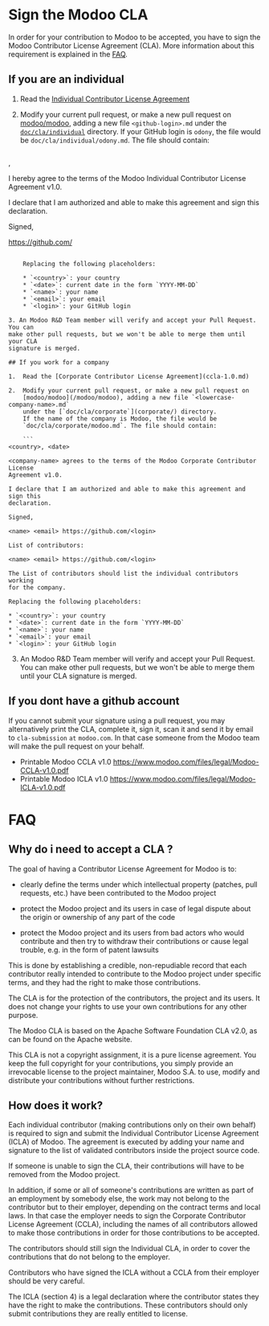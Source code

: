 # Sign the Modoo CLA

In order for your contribution to Modoo to be accepted, you have to sign the
Modoo Contributor License Agreement (CLA). More information about this
requirement is explained in the [FAQ](#faq).

## If you are an individual

1.  Read the [Individual Contributor License Agreement](icla-1.0.md)

2.  Modify your current pull request, or make a new pull request on
    [modoo/modoo](/modoo/modoo), adding a new file `<github-login>.md` under the
    [`doc/cla/individual`](individual/) directory. If your GitHub login is
    `odony`, the file would be `doc/cla/individual/odony.md`. The file should
    contain:

    ```
<country>, <date>

I hereby agree to the terms of the Modoo Individual Contributor License
Agreement v1.0.

I declare that I am authorized and able to make this agreement and sign this
declaration.

Signed,

<name> <email> https://github.com/<login>
```

    Replacing the following placeholders:

    * `<country>`: your country
    * `<date>`: current date in the form `YYYY-MM-DD`
    * `<name>`: your name
    * `<email>`: your email
    * `<login>`: your GitHub login

3. An Modoo R&D Team member will verify and accept your Pull Request. You can
make other pull requests, but we won't be able to merge them until your CLA
signature is merged.

## If you work for a company

1.  Read the [Corporate Contributor License Agreement](ccla-1.0.md)

2.  Modify your current pull request, or make a new pull request on
    [modoo/modoo](/modoo/modoo), adding a new file `<lowercase-company-name>.md`
    under the [`doc/cla/corporate`](corporate/) directory.
    If the name of the company is Modoo, the file would be
    `doc/cla/corporate/modoo.md`. The file should contain:

    ```
<country>, <date>

<company-name> agrees to the terms of the Modoo Corporate Contributor License
Agreement v1.0.

I declare that I am authorized and able to make this agreement and sign this
declaration.

Signed,

<name> <email> https://github.com/<login>

List of contributors:

<name> <email> https://github.com/<login>
```

    The List of contributors should list the individual contributors working
    for the company.

    Replacing the following placeholders:

    * `<country>`: your country
    * `<date>`: current date in the form `YYYY-MM-DD`
    * `<name>`: your name
    * `<email>`: your email
    * `<login>`: your GitHub login

3. An Modoo R&D Team member will verify and accept your Pull Request. You can
make other pull requests, but we won't be able to merge them until your CLA
signature is merged.

## If you dont have a github account

If you cannot submit your signature using a pull request, you may alternatively
print the CLA, complete it, sign it, scan it and send it by email to
`cla-submission` `at` `modoo.com`.  In that case someone from the Modoo team will
make the pull request on your behalf.

* Printable Modoo CCLA v1.0 https://www.modoo.com/files/legal/Modoo-CCLA-v1.0.pdf
* Printable Modoo ICLA v1.0 https://www.modoo.com/files/legal/Modoo-ICLA-v1.0.pdf

# FAQ

## Why do i need to accept a CLA ?

The goal of having a Contributor License Agreement for Modoo is to:

* clearly define the terms under which intellectual property (patches, pull
  requests, etc.) have been contributed to the Modoo project

* protect the Modoo project and its users in case of legal dispute about the
  origin or ownership of any part of the code

* protect the Modoo project and its users from bad actors who would contribute
  and then try to withdraw their contributions or cause legal trouble, e.g. in
  the form of patent lawsuits

This is done by establishing a credible, non-repudiable record that each
contributor really intended to contribute to the Modoo project under specific
terms, and they had the right to make those contributions.

The CLA is for the protection of the contributors, the project and its users.
It does not change your rights to use your own contributions for any other
purpose.

The Modoo CLA is based on the Apache Software Foundation CLA v2.0, as
can be found on the Apache website.

This CLA is not a copyright assignment, it is a pure license agreement. You
keep the full copyright for your contributions, you simply provide an
irrevocable license to the project maintainer, Modoo S.A. to use, modify and
distribute your contributions without further restrictions.

## How does it work?

Each individual contributor (making contributions only on their own behalf) is
required to sign and submit the Individual Contributor License Agreement
(ICLA) of Modoo.  The agreement is executed by adding your name and
signature to the list of validated contributors inside the project source code.

If someone is unable to sign the CLA, their contributions will have to be
removed from the Modoo project.

In addition, if some or all of someone's contributions are written as part of
an employment by somebody else, the work may not belong to the contributor but
to their employer, depending on the contract terms and local laws. In that case
the employer needs to sign the Corporate Contributor License Agreement (CCLA),
including the names of all contributors allowed to make those contributions in
order for those contributions to be accepted.

The contributors should still sign the Individual CLA, in order to cover the
contributions that do not belong to the employer.

Contributors who have signed the ICLA without a CCLA from their employer should
be very careful.

The ICLA (section 4) is a legal declaration where the contributor states they
have the right to make the contributions. These contributors should only
submit contributions they are really entitled to license.

